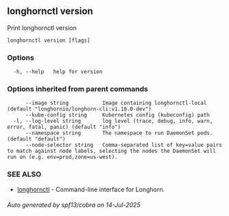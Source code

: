 ## longhornctl version

Print longhornctl version

```
longhornctl version [flags]
```

### Options

```
  -h, --help   help for version
```

### Options inherited from parent commands

```
      --image string           Image containing longhornctl-local (default "longhornio/longhorn-cli:v1.10.0-dev")
      --kube-config string     Kubernetes config (kubeconfig) path
  -l, --log-level string       log level (trace, debug, info, warn, error, fatal, panic) (default "info")
      --namespace string       The namespace to run DaemonSet pods. (default "default")
      --node-selector string   Comma-separated list of key=value pairs to match against node labels, selecting the nodes the DaemonSet will run on (e.g. env=prod,zone=us-west).
```

### SEE ALSO

* [longhornctl](longhornctl.md)	 - Command-line interface for Longhorn.

###### Auto generated by spf13/cobra on 14-Jul-2025
